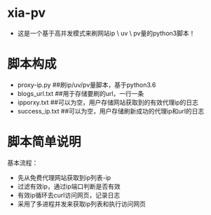 # xia-pv
- 这是一个基于高并发模式来刷网站ip \ uv \ pv量的python3脚本！
# 脚本构成
- proxy-ip.py    ##刷ip/uv/pv量脚本，基于python3.6
- blogs_url.txt  ##用于存储要刷的url，一行一条
- ipporxy.txt    ##可以为空，用户存储网站获取到的有效代理ip的日志
- success_ip.txt ##可以为空，用户存储刷新成功的代理ip和url的日志
# 脚本简单说明
基本流程：
- 先从免费代理网站获取到ip列表-ip
- 过滤有效ip，通过ip端口判断是否有效
- 有效ip循环去curl访问网页，记录日志
- 采用了多进程并发来获取ip列表和执行访问网页
